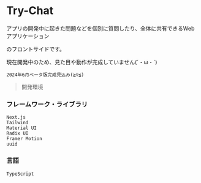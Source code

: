 # Try-Chat

アプリの開発中に起きた問題などを個別に質問したり、全体に共有できるWebアプリケーション

のフロントサイドです。

現在開発中のため、見た目や動作が完成していません(´・ω・`)

``2024年6月ベータ版完成見込み(≧▽≦)``

> 開発環境

### フレームワーク・ライブラリ
```
Next.js
Tailwind
Material UI
Radix UI
Framer Motion
uuid
```

### 言語
```
TypeScript
```


